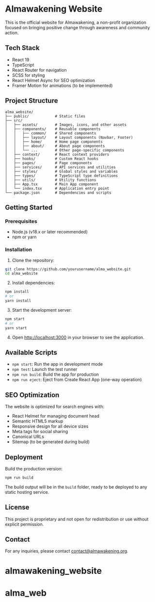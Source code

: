 # Almawakening Website

This is the official website for Almawakening, a non-profit organization focused on bringing positive change through awareness and community action.

## Tech Stack

- React 19
- TypeScript
- React Router for navigation
- SCSS for styling
- React Helmet Async for SEO optimization
- Framer Motion for animations (to be implemented)

## Project Structure

```
alma_website/
├── public/            # Static files
├── src/
│   ├── assets/        # Images, icons, and other assets
│   ├── components/    # Reusable components
│   │   ├── common/    # Shared components
│   │   ├── layout/    # Layout components (Navbar, Footer)
│   │   ├── home/      # Home page components
│   │   ├── about/     # About page components
│   │   └── ...        # Other page-specific components
│   ├── context/       # React context providers
│   ├── hooks/         # Custom React hooks
│   ├── pages/         # Page components
│   ├── services/      # API services and utilities
│   ├── styles/        # Global styles and variables
│   ├── types/         # TypeScript type definitions
│   ├── utils/         # Utility functions
│   ├── App.tsx        # Main App component
│   └── index.tsx      # Application entry point
└── package.json       # Dependencies and scripts
```

## Getting Started

### Prerequisites

- Node.js (v18.x or later recommended)
- npm or yarn

### Installation

1. Clone the repository:
```bash
git clone https://github.com/yourusername/alma_website.git
cd alma_website
```

2. Install dependencies:
```bash
npm install
# or
yarn install
```

3. Start the development server:
```bash
npm start
# or
yarn start
```

4. Open [http://localhost:3000](http://localhost:3000) in your browser to see the application.

## Available Scripts

- `npm start`: Run the app in development mode
- `npm test`: Launch the test runner
- `npm run build`: Build the app for production
- `npm run eject`: Eject from Create React App (one-way operation)

## SEO Optimization

The website is optimized for search engines with:
- React Helmet for managing document head
- Semantic HTML5 markup
- Responsive design for all device sizes
- Meta tags for social sharing
- Canonical URLs
- Sitemap (to be generated during build)

## Deployment

Build the production version:
```bash
npm run build
```

The build output will be in the `build` folder, ready to be deployed to any static hosting service.

## License

This project is proprietary and not open for redistribution or use without explicit permission.

## Contact

For any inquiries, please contact [contact@almawakening.org](mailto:contact@almawakening.org).
# almawakening_website
# alma_web
